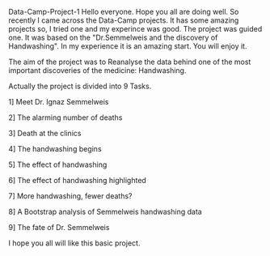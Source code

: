 Data-Camp-Project-1
Hello everyone. Hope you all are doing well. 
So recently I came across the Data-Camp projects. It has some amazing projects so, I tried one and my experince was good. 
The project was guided one. It was based on the "Dr.Semmelweis and the discovery of Handwashing".
In my experience it is an amazing start. You will enjoy it.

The aim of the project was to Reanalyse the data behind one of the most important discoveries of the medicine: Handwashing.

Actually the project is divided into 9 Tasks.

1] Meet Dr. Ignaz Semmelweis

2] The alarming number of deaths

3] Death at the clinics

4] The handwashing begins

5] The effect of handwashing

6] The effect of handwashing highlighted

7] More handwashing, fewer deaths?

8] A Bootstrap analysis of Semmelweis handwashing data

9] The fate of Dr. Semmelweis

I hope you all will like this basic project.
